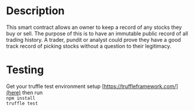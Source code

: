 # Description
This smart contract allows an owner to keep a record of any stocks they buy or sell. The purpose of this is to have an immutable public record of all trading history. A trader, pundit or analyst could prove they have a good track record of picking stocks without a question to their legitimacy.

# Testing
Get your truffle test environment setup [https://truffleframework.com/](here) then run  
`npm install`  
`truffle test`
